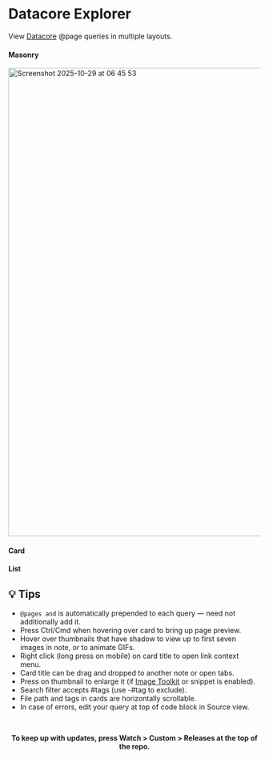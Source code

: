 # Datacore Explorer

View [Datacore](https://obsidian.md/plugins?id=datacore) @page queries in multiple layouts.

#### Masonry

<img width="1156" height="935" alt="Screenshot 2025-10-29 at 06 45 53" src="https://github.com/user-attachments/assets/74aa4f21-50da-4c43-8464-ca9e4fbecc3b" />

#### Card

#### List


## 💡 Tips

- `@pages and` is automatically prepended to each query — need not additionally add it.
- Press Ctrl/Cmd when hovering over card to bring up page preview.
- Hover over thumbnails that have shadow to view up to first seven images in note, or to animate GIFs.
- Right click (long press on mobile) on card title to open link context menu.
- Card title can be drag and dropped to another note or open tabs.
- Press on thumbnail to enlarge it (if [Image Toolkit](https://obsidian.md/plugins?id=obsidian-image-toolkit) or snippet is enabled).
- Search filter accepts #tags (use -#tag to exclude).
- File path and tags in cards are horizontally scrollable.
- In case of errors, edit your query at top of code block in Source view.

<br>
<p align="center"><b>To keep up with updates, press Watch > Custom > Releases at the top of the repo.</b></p>
